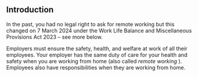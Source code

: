##  Introduction

In the past, you had no legal right to ask for remote working but this changed
on 7 March 2024 under the Work Life Balance and Miscellaneous Provisions Act
2023 – see more below.

Employers must ensure the safety, health, and welfare at work of all their
employees. Your employer has the same duty of care for your health and safety
when you are working from home (also called _remote working_ ). Employees also
have responsibilities when they are working from home.
